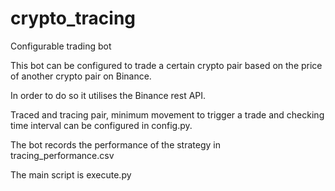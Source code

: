 # crypto_tracing
Configurable trading bot

This bot can be configured to trade a certain crypto pair based on the price of another crypto pair on Binance.

In order to do so it utilises the Binance rest API.

Traced and tracing pair, minimum movement to trigger a trade and checking time interval can be configured in config.py.

The bot records the performance of the strategy in tracing_performance.csv


The main script is execute.py
